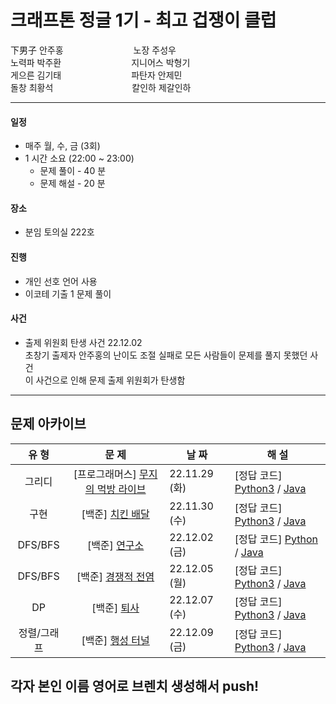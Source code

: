 # 크래프톤 정글 1기 - 최고 겁쟁이 클럽

下男子 안주홍　　　　　　　　노장 주성우<br>
노력파 박주환　　　　　　　　지니어스 박형기<br>
게으른 김기태　　　　　　　　파탄자 안제민<br>
돌창 최황석　　　　　　　　　칼인하 제갈인하<br>

<hr>


#### 일정
- 매주 월, 수, 금 (3회)
- 1 시간 소요 (22:00 ~ 23:00)
  - 문제 풀이 - 40 분
  - 문제 해설 - 20 분

#### 장소
- 분임 토의실 222호

#### 진행
- 개인 선호 언어 사용
- 이코테 기출 1 문제 풀이

#### 사건
- 출제 위원회 탄생 사건 22.12.02<br>
  초창기 출제자 안주홍의 난이도 조절 실패로 모든 사람들이 문제를 풀지 못했던 사건<br>
  이 사건으로 인해 문제 출제 위원회가 탄생함

<hr>

## 문제 아카이브
| **유 형** | **문 제** | **날 짜** | **해 설** |
|:------------:|:----------:|----------|------------|
| 그리디 | [프로그래머스] [무지의 먹방 라이브](https://school.programmers.co.kr/learn/courses/30/lessons/42891) | 22.11.29 (화) | [정답 코드] [Python3](https://github.com/ndb796/python-for-coding-test/blob/master/11/6.py) / [Java](https://github.com/ndb796/python-for-coding-test/blob/master/11/6.java) |
| 구현 | [백준] [치킨 배달](https://www.acmicpc.net/problem/15686) | 22.11.30 (수) | [정답 코드] [Python3](https://github.com/ndb796/python-for-coding-test/blob/master/12/7.py) / [Java](https://github.com/ndb796/python-for-coding-test/blob/master/12/7.java) |
| DFS/BFS | [백준] [연구소](https://www.acmicpc.net/problem/14502) | 22.12.02 (금) | [정답 코드] [Python](https://github.com/ndb796/python-for-coding-test/blob/master/13/2.py) / [Java](https://github.com/ndb796/python-for-coding-test/blob/master/13/2.java) |
| DFS/BFS | [백준] [경쟁적 전염](https://www.acmicpc.net/problem/18405) | 22.12.05 (월) | [정답 코드] [Python3](https://github.com/ndb796/python-for-coding-test/blob/master/13/3.py) / [Java](https://github.com/ndb796/python-for-coding-test/blob/master/13/3.java) |
| DP | [백준] [퇴사](https://www.acmicpc.net/problem/14501) | 22.12.07 (수) | [정답 코드] [Python3](https://github.com/ndb796/python-for-coding-test/blob/master/16/3.py) / [Java](https://github.com/ndb796/python-for-coding-test/blob/master/16/3.java) |
| 정렬/그래프 | [백준] [행성 터널](https://www.acmicpc.net/problem/2887) | 22.12.09 (금) | [정답 코드] [Python3](https://github.com/ndb796/python-for-coding-test/blob/master/18/4.py) / [Java](https://github.com/ndb796/python-for-coding-test/blob/master/18/4.java)

## 각자 본인 이름 영어로 브렌치 생성해서 push!

